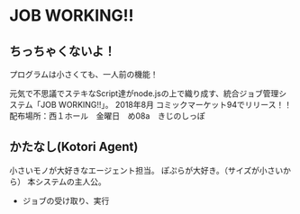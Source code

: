 # JOB WORKING!!

## ちっちゃくないよ！
プログラムは小さくても、一人前の機能！

元気で不思議でステキなScript達がnode.jsの上で織り成す、統合ジョブ管理システム「JOB WORKING!!」。
2018年8月 コミックマーケット94でリリース！！
配布場所：西１ホール　金曜日　め08a　きじのしっぽ

## かたなし(Kotori Agent)
小さいモノが大好きなエージェント担当。
ぽぷらが大好き。（サイズが小さいから）
本システムの主人公。

* ジョブの受け取り、実行

